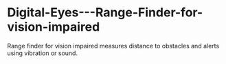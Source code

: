 # Digital-Eyes---Range-Finder-for-vision-impaired
Range finder for vision impaired measures distance to obstacles and alerts using vibration or sound.
